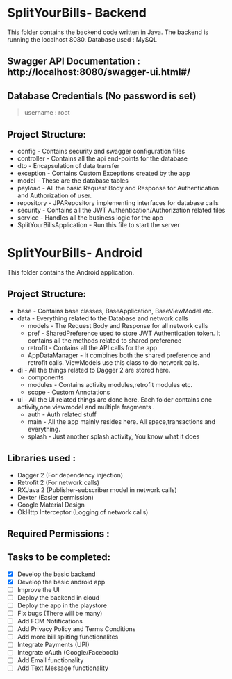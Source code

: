 # SplitYourBills- Backend
This folder contains the backend code written in Java. The backend is running the localhost 8080.
Database used : MySQL

## Swagger API Documentation :  http://localhost:8080/swagger-ui.html#/
## Database Credentials (No password is set)
> username : root

## Project Structure: 
  - config - Contains security and swagger configuration files
  - controller - Contains all the api end-points for the database
  - dto - Encapsulation of data transfer
  - exception - Contains Custom Exceptions created by the app
  - model - These are the database tables
  - payload - All the basic Request Body and Response for Authentication and Authorization of user.
  - repository - JPARepository implementing interfaces for database calls
  - security - Contains all the JWT Authentication/Authorization related files
  - service - Handles all the business logic for the app
  - SplitYourBillsApplication - Run this file to start the server


# SplitYourBills- Android
This folder contains the Android application.
## Project Structure: 
  - base - Contains base classes, BaseApplication, BaseViewModel etc.
  - data - Everything related to the Database and network calls
    - models - The Request Body and Response for all network calls
    - pref - SharedPreference used to store JWT Authentication token. It contains all the methods related to shared preference
    - retrofit - Contains all the API calls for the app
    - AppDataManager - It combines both the shared preference and retrofit calls. ViewModels use this class to do network calls.
  - di - All the things related to Dagger 2 are stored here.
    - components
    - modules - Contains activity modules,retrofit modules etc.
    - scope - Custom Annotations
  - ui - All the UI related things are done here. Each folder contains one activity,one viewmodel and multiple fragments .
    - auth - Auth related stuff
    - main - All the app mainly resides here. All space,transactions and everything.
    - splash  - Just another splash activity, You know what it does

## Libraries used :
  - Dagger 2 (For dependency injection)
  - Retrofit 2 (For network calls)
  - RXJava 2 (Publisher-subscriber model in network calls)
  - Dexter (Easier permission)
  - Google Material Design
  - OkHttp Interceptor (Logging of network calls)

## Required Permissions : 



## Tasks to be completed: 

- [x] Develop the basic backend 
- [x] Develop the basic android app 
- [ ] Improve the UI
- [ ] Deploy the backend in cloud
- [ ] Deploy the app in the playstore
- [ ] Fix bugs (There will be many)
- [ ] Add FCM Notifications
- [ ] Add Privacy Policy and Terms Conditions
- [ ] Add more bill spliting functionalites
- [ ] Integrate Payments (UPI)
- [ ] Integrate oAuth (Google/Facebook)
- [ ] Add Email functionality
- [ ] Add Text Message functionality
